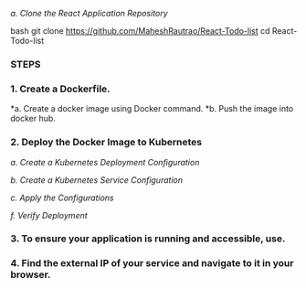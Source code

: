 
*a. Clone the React Application Repository*

bash
git clone https://github.com/MaheshRautrao/React-Todo-list
cd React-Todo-list

### STEPS

### 1. Create a Dockerfile.

   *a. Create a docker image using Docker command.
   *b. Push the image into docker hub.



### 2. Deploy the Docker Image to Kubernetes




*a. Create a Kubernetes Deployment Configuration*



*b. Create a Kubernetes Service Configuration*



*c. Apply the Configurations*




*f. Verify Deployment*

### 3. To ensure your application is running and accessible, use.



### 4. Find the external IP of your service and navigate to it in your browser.
